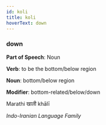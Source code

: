```yaml
---
id: koli
title: koli
hoverText: down
---
```


### down

**Part of Speech**: Noun

**Verb**: to be the bottom/below region

**Noun**: bottom/below region

**Modifier**: bottom-related/below/down

Marathi खाली khālī 

*Indo-Iranian Language Family*